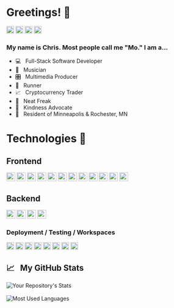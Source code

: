 # Greetings! 👋 

[<img src="https://img.shields.io/badge/LinkedIn-0077B5?style=for-the-badge&logo=linkedin&logoColor=white" height="20px" />](https://www.linkedin.com/in/chrismochinski/)
[<img src="https://img.shields.io/badge/Instagram-E4405F?style=for-the-badge&logo=instagram&logoColor=white" height="20px" />](https://www.instagram.com/chrismochinski/)
[<img src="https://img.shields.io/badge/YouTube-FF0000?style=for-the-badge&logo=youtube&logoColor=white" height="20px" />](https://www.youtube.com/channel/UCBHoYbMWVGz_hlysLXMwVJw)
[<img src="https://img.shields.io/badge/Twitter-1DA1F2?style=for-the-badge&logo=twitter&logoColor=white" height="20px" />](https://twitter.com/holymosesmusic)

### My name is Chris. Most people call me "Mo." I am a...


- 💻 &nbsp; Full-Stack Software Developer
- 🎸 &nbsp; Musician
- 🎛️ &nbsp; Multimedia Producer
- 🏃 &nbsp; Runner
- 📈 &nbsp; Cryptocurrency Trader
- 🧹 &nbsp; Neat Freak
- 🙌 &nbsp; Kindness Advocate
- 📍 &nbsp; Resident of Minneapolis & Rochester, MN


# Technologies 🚀

## Frontend 

<p float="left">
<img src="https://img.shields.io/badge/React-20232A?style=for-the-badge&logo=react&logoColor=61DAFB" height="23px" />
<img src="https://img.shields.io/badge/JavaScript-323330?style=for-the-badge&logo=javascript&logoColor=F7DF1E" height="23px" />
<img src="https://img.shields.io/badge/TypeScript-007ACC?style=for-the-badge&logo=typescript&logoColor=white" height="23px" />

<img src="https://img.shields.io/badge/Redux-593D88?style=for-the-badge&logo=redux&logoColor=white" height="23px" />
  <img src="https://img.shields.io/badge/React_Router-CA4245?style=for-the-badge&logo=react-router&logoColor=white" height="23px" />
<img src="https://img.shields.io/badge/jQuery-0769AD?style=for-the-badge&logo=jquery&logoColor=white" height="23px" />
<img src="https://img.shields.io/badge/HTML5-E34F26?style=for-the-badge&logo=html5&logoColor=white" height="23px" />
<!-- <img src="https://img.shields.io/badge/CSS-239120?&style=for-the-badge&logo=css3&logoColor=white" height="23px" /> -->
<img src="https://img.shields.io/badge/CSS3-1572B6?style=for-the-badge&logo=css3&logoColor=white" height="23px" />
  <img src="https://img.shields.io/badge/styled--components-DB7093?style=for-the-badge&logo=styled-components&logoColor=white" height="23px" />
 <img src="https://img.shields.io/badge/Markdown-000000?style=for-the-badge&logo=markdown&logoColor=white" height="23px" />
<img src="https://img.shields.io/badge/Material--UI-0081CB?style=for-the-badge&logo=material-ui&logoColor=white" height="23px" />
  <img src="https://img.shields.io/badge/Tailwind_CSS-38B2AC?style=for-the-badge&logo=tailwind-css&logoColor=white" height="23px" />

<!-- <img src="https://img.shields.io/badge/Bootstrap-563D7C?style=for-the-badge&logo=bootstrap&logoColor=white" height="23px" />
 -->
  </p>




## Backend 
<p float="left">
  <img src="https://img.shields.io/badge/PHP-777BB4?style=for-the-badge&logo=php&logoColor=white" height="23px" />
<!-- <img src="https://img.shields.io/badge/.NET-5C2D91?style=for-the-badge&logo=.net&logoColor=white" height="23px" /> -->
<!--   <img src="https://img.shields.io/badge/C%23-239120?style=for-the-badge&logo=c-sharp&logoColor=white" height="23px" /> -->
<img src="https://img.shields.io/badge/Node.js-43853D?style=for-the-badge&logo=node.js&logoColor=white" height="23px" />
<img src="https://img.shields.io/badge/Express.js-404D59?style=for-the-badge" height="23px" />
<img src="https://img.shields.io/badge/PostgreSQL-316192?style=for-the-badge&logo=postgresql&logoColor=white" height="23px" />
  </p>
  
### Deployment / Testing / Workspaces
<p float="left">
<img src="https://camo.githubusercontent.com/04a90f19cc0a94d20300039f986297ab6426f354bf27a65c6d19e0402a1898af/68747470733a2f2f696d672e736869656c64732e696f2f62616467652f5653253230436f64652532302d2532333030374143432e7376673f267374796c653d666c61742d737175617265266c6f676f3d76697375616c2d73747564696f2d636f6465266c6f676f436f6c6f723d7768697465" height="20px" />
<img src="https://camo.githubusercontent.com/38dc483f86127bf22df70fa9a1c3f497f2dca29ee0d58ee61ce50e5d8ea567a3/68747470733a2f2f696d672e736869656c64732e696f2f62616467652f4769742532302d2532334630353033332e7376673f267374796c653d666c61742d737175617265266c6f676f3d676974266c6f676f436f6c6f723d7768697465" height="20px" />
<img src="https://img.shields.io/badge/Heroku-430098?style=for-the-badge&logo=heroku&logoColor=white" height="20px" />
<img src="https://aleen42.github.io/badges/src/photoshop.svg" height="20px" />
<img src="https://aleen42.github.io/badges/src/flash.svg" height="20px" />

<img src="https://camo.githubusercontent.com/19d027db86b88a4322f90c87054331d5013b4c285981fc33df286963db888b77/68747470733a2f2f696d672e736869656c64732e696f2f62616467652f506f73746d616e2532302d4646364333373f7374796c653d666c61742d737175617265266c6f676f3d706f73746d616e266c6f676f436f6c6f723d726564" height="20px" />
<img src="https://camo.githubusercontent.com/bc74832583eee75257321cc7e23d5c87f3207a191af4dd6fab5147949bb68e25/68747470733a2f2f696d672e736869656c64732e696f2f62616467652f6e706d2532302d2532334342333833372e7376673f267374796c653d666c61742d737175617265266c6f676f3d6e706d266c6f676f436f6c6f723d626c61636b" height="20px" />
<img src="https://camo.githubusercontent.com/e39a552a5bbb5dcd305de9bb88c78220c614d002a0f00cc771f31d3eb110425a/68747470733a2f2f696d672e736869656c64732e696f2f62616467652f5472656c6c6f2532302d2532333032364141372e7376673f267374796c653d666c61742d737175617265266c6f676f3d5472656c6c6f266c6f676f436f6c6f723d7768697465" height="20px" />
   
</p>


## 📈 &nbsp; My GitHub Stats  
![Your Repository's Stats](https://github-readme-stats.vercel.app/api?username=chrismochinski&show_icons=true&theme=radical&custom_title=Mo's%20Funky%20Stats%20🤘)<br /><br />
![Most Used Languages](https://github-readme-stats.vercel.app/api/top-langs/?username=chrismochinski&theme=blue-green&custom_title=I%20Have%20Been%20Using:)
<br /><br />
<!--START_SECTION:waka-->
<!--END_SECTION:waka-->


